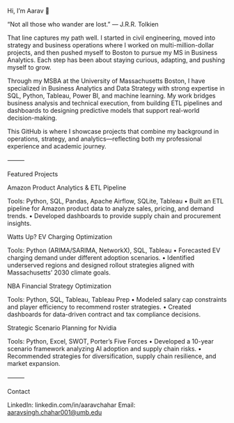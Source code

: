Hi, I’m Aarav 👋

“Not all those who wander are lost.” — J.R.R. Tolkien

That line captures my path well. I started in civil engineering, moved into strategy and business operations where I worked on multi-million-dollar projects, and then pushed myself to Boston to pursue my MS in Business Analytics. Each step has been about staying curious, adapting, and pushing myself to grow.

Through my MSBA at the University of Massachusetts Boston, I have specialized in Business Analytics and Data Strategy with strong expertise in SQL, Python, Tableau, Power BI, and machine learning. My work bridges business analysis and technical execution, from building ETL pipelines and dashboards to designing predictive models that support real-world decision-making.

This GitHub is where I showcase projects that combine my background in operations, strategy, and analytics—reflecting both my professional experience and academic journey.

⸻

Featured Projects

Amazon Product Analytics & ETL Pipeline

Tools: Python, SQL, Pandas, Apache Airflow, SQLite, Tableau
	•	Built an ETL pipeline for Amazon product data to analyze sales, pricing, and demand trends.
	•	Developed dashboards to provide supply chain and procurement insights.

Watts Up? EV Charging Optimization

Tools: Python (ARIMA/SARIMA, NetworkX), SQL, Tableau
	•	Forecasted EV charging demand under different adoption scenarios.
	•	Identified underserved regions and designed rollout strategies aligned with Massachusetts’ 2030 climate goals.

NBA Financial Strategy Optimization

Tools: Python, SQL, Tableau, Tableau Prep
	•	Modeled salary cap constraints and player efficiency to recommend roster strategies.
	•	Created dashboards for data-driven contract and tax compliance decisions.

Strategic Scenario Planning for Nvidia

Tools: Python, Excel, SWOT, Porter’s Five Forces
	•	Developed a 10-year scenario framework analyzing AI adoption and supply chain risks.
	•	Recommended strategies for diversification, supply chain resilience, and market expansion.

⸻

Contact

LinkedIn: linkedin.com/in/aaravchahar
Email: aaravsingh.chahar001@umb.edu

